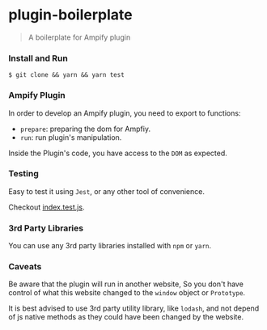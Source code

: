 # plugin-boilerplate

> A boilerplate for Ampify plugin

### Install and Run

```shell script
$ git clone && yarn && yarn test
```

### Ampify Plugin

In order to develop an Ampify plugin,
you need to export to functions:

- `prepare`: preparing the dom for Ampfiy.
- `run`: run plugin's manipulation.

Inside the Plugin's code, you have access to the `DOM` as expected.

### Testing

Easy to test it using `Jest`, or any other tool of convenience.

Checkout [index.test.js](./index.test.js).

### 3rd Party Libraries

You can use any 3rd party libraries installed with `npm` or `yarn`.

### Caveats

Be aware that the plugin will run in another website,
So you don't have control of what this website changed to the `window` object or
`Prototype`.

It is best advised to use 3rd party utility library,
like `lodash`, and not depend of js native methods
as they could have been changed by the website.
